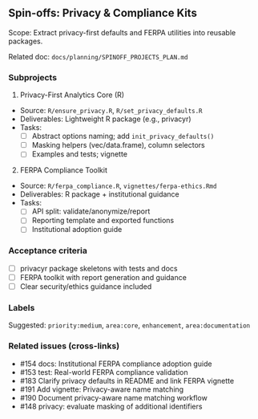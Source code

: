 ## Spin-offs: Privacy & Compliance Kits

Scope: Extract privacy-first defaults and FERPA utilities into reusable packages.

Related doc: `docs/planning/SPINOFF_PROJECTS_PLAN.md`

### Subprojects
1) Privacy-First Analytics Core (R)
- Source: `R/ensure_privacy.R`, `R/set_privacy_defaults.R`
- Deliverables: Lightweight R package (e.g., privacyr)
- Tasks:
  - [ ] Abstract options naming; add `init_privacy_defaults()`
  - [ ] Masking helpers (vec/data.frame), column selectors
  - [ ] Examples and tests; vignette
2) FERPA Compliance Toolkit
- Source: `R/ferpa_compliance.R`, `vignettes/ferpa-ethics.Rmd`
- Deliverables: R package + institutional guidance
- Tasks:
  - [ ] API split: validate/anonymize/report
  - [ ] Reporting template and exported functions
  - [ ] Institutional adoption guide

### Acceptance criteria
- [ ] privacyr package skeletons with tests and docs
- [ ] FERPA toolkit with report generation and guidance
- [ ] Clear security/ethics guidance included

### Labels
Suggested: `priority:medium`, `area:core`, `enhancement`, `area:documentation`

### Related issues (cross-links)
- #154 docs: Institutional FERPA compliance adoption guide
- #153 test: Real-world FERPA compliance validation
- #183 Clarify privacy defaults in README and link FERPA vignette
- #191 Add vignette: Privacy-aware name matching
- #190 Document privacy-aware name matching workflow
- #148 privacy: evaluate masking of additional identifiers